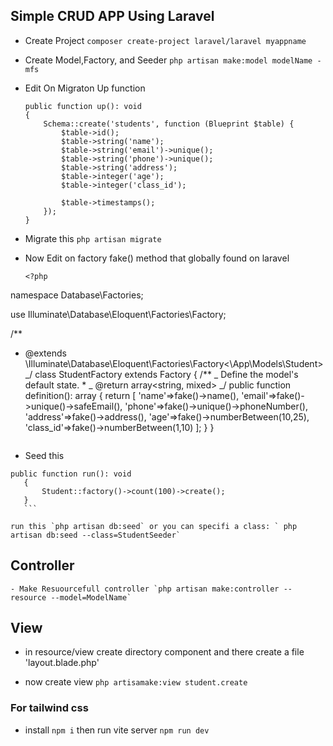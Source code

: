 ## Simple CRUD APP Using Laravel

-   Create Project `composer create-project laravel/laravel myappname`

-   Create Model,Factory, and Seeder `php artisan make:model modelName -mfs`

-   Edit On Migraton Up function

    ```
    public function up(): void
    {
        Schema::create('students', function (Blueprint $table) {
            $table->id();
            $table->string('name');
            $table->string('email')->unique();
            $table->string('phone')->unique();
            $table->string('address');
            $table->integer('age');
            $table->integer('class_id');

            $table->timestamps();
        });
    }
    ```

-   Migrate this `php artisan migrate`

-   Now Edit on factory fake() method that globally found on laravel
    ```
    <?php
    ```

namespace Database\Factories;

use Illuminate\Database\Eloquent\Factories\Factory;

/\*\*

-   @extends \Illuminate\Database\Eloquent\Factories\Factory<\App\Models\Student>
    _/
    class StudentFactory extends Factory
    {
    /\*\*
    _ Define the model's default state. \*
    _ @return array<string, mixed>
    _/
    public function definition(): array
    {
    return [
    'name'=>fake()->name(),
    'email'=>fake()->unique()->safeEmail(),
    'phone'=>fake()->unique()->phoneNumber(),
    'address'=>fake()->address(),
    'age'=>fake()->numberBetween(10,25),
    'class_id'=>fake()->numberBetween(1,10)
    ];
    }
    }

    ```

    ```

-   Seed this

````
public function run(): void
   {
       Student::factory()->count(100)->create();
   }
   ```
````

    run this `php artisan db:seed` or you can specifi a class: ` php artisan db:seed --class=StudentSeeder`

## Controller

    - Make Resuourcefull controller `php artisan make:controller --resource --model=ModelName`

## View

-   in resource/view create directory component and there create a file 'layout.blade.php'

-   now create view `php artisamake:view student.create`

### For tailwind css

-   install `npm i` then run vite server `npm run dev`
